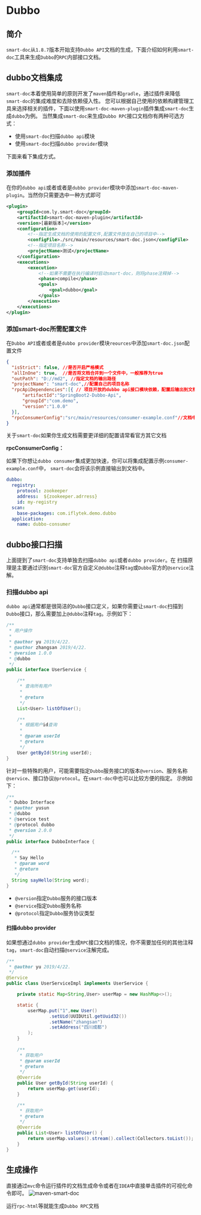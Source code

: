# Dubbo
## 简介

`smart-doc`从`1.8.7`版本开始支持`Dubbo API`文档的生成，下面介绍如何利用`smart-doc`工具来生成`Dubbo`的`RPC`内部接口文档。
## dubbo文档集成
`smart-doc`本着使用简单的原则开发了`maven`插件和`gradle`，通过插件来降低`smart-doc`的集成难度和去除依赖侵入性。
您可以根据自己使用的依赖构建管理工具来选择相关的插件，下面以使用`smart-doc-maven-plugin`插件集成`smart-doc`生成`dubbo`为例。
当然集成`smart-doc`来生成`Dubbo RPC`接口文档你有两种可选方式：

- 使用`smart-doc`扫描`dubbo api`模块
- 使用`smart-doc`扫描`dubbo provider`模块

下面来看下集成方式。
### 添加插件
在你的`dubbo api`或者或者是`dubbo provider`模块中添加`smart-doc-maven-plugin`。当然你只需要选中一种方式即可
```xml
<plugin>
    <groupId>com.ly.smart-doc</groupId>
    <artifactId>smart-doc-maven-plugin</artifactId>
    <version>[最新版本]</version>
    <configuration>
        <!--指定生成文档的使用的配置文件,配置文件放在自己的项目中-->
        <configFile>./src/main/resources/smart-doc.json</configFile>
        <!--指定项目名称-->
        <projectName>测试</projectName>
    </configuration>
    <executions>
        <execution>
            <!--如果不需要在执行编译时启动smart-doc，则将phase注释掉-->
            <phase>compile</phase>
            <goals>
                <goal>dubbo</goal>
            </goals>
        </execution>
    </executions>
</plugin>
```
### 添加smart-doc所需配置文件
在`Dubbo API`或者或者是`dubbo provider`模块`reources`中添加`smart-doc.json`配置文件

```json
{
  "isStrict": false, //是否开启严格模式
  "allInOne": true,  //是否将文档合并到一个文件中，一般推荐为true
  "outPath": "D://md2", //指定文档的输出路径
  "projectName": "smart-doc",//配置自己的项目名称
  "rpcApiDependencies":[{ // 项目开放的dubbo api接口模块依赖，配置后输出到文档方便使用者集成
      "artifactId":"SpringBoot2-Dubbo-Api",
      "groupId":"com.demo",
      "version":"1.0.0"
  }],
  "rpcConsumerConfig":"src/main/resources/consumer-example.conf"//文档中添加dubbo consumer集成配置，用于方便集成方可以快速集成
}
```
关于`smart-doc`如果你生成文档需要更详细的配置请常看官方其它文档

**rpcConsumerConfig：**

如果下你想让`dubbo consumer`集成更加快速，你可以将集成配置示例`consumer-example.conf`中，
`smart-doc`会将该示例直接输出到文档中。

```yaml
dubbo:
  registry:
    protocol: zookeeper
    address:  ${zookeeper.adrress}
    id: my-registry
  scan:
    base-packages: com.iflytek.demo.dubbo
  application:
    name: dubbo-consumer
```
## dubbo接口扫描
上面提到了`smart-doc`支持单独去扫描`dubbo api`或者`dubbo provider`。在
扫描原理是主要通过识别`smart-doc`官方自定义`@dubbo`注释`tag`或`Dubbo`官方的`@service`注解。

### 扫描dubbo api
`dubbo api`通常都是很简洁的`Dubbo`接口定义，如果你需要让`smart-doc`扫描到`Dubbo`接口，那么需要加上`@dubbo`注释`tag`。示例如下：

```java
/**
 * 用户操作
 *
 * @author yu 2019/4/22.
 * @author zhangsan 2019/4/22.
 * @version 1.0.0
 * @dubbo
 */
public interface UserService {

    /**
     * 查询所有用户
     *
     * @return
     */
    List<User> listOfUser();

    /**
     * 根据用户id查询
     *
     * @param userId
     * @return
     */
    User getById(String userId);
}
```
针对一些特殊的用户，可能需要指定`Dubbo`服务接口的版本`@version`、服务名称`@service`、接口协议`@protocol`。在`smart-doc`中也可以比较方便的指定。
示例如下：
```java
/**
 * Dubbo Interface
 * @author yusun
 * @dubbo
 * @service test
 * @protocol dubbo
 * @version 2.0.0
 */
public interface DubboInterface {

  /**
   * Say Hello
   * @param word
   * @return
   */
  String sayHello(String word);
}
```
- `@version`指定`Dubbo`服务的接口版本
- `@service`指定`Dubbo`服务名称
- `@protocol`指定`Dubbo`服务协议类型
#### 扫描dubbo provider
如果想通过`dubbo provider`生成`RPC`接口文档的情况，你不需要加任何的其他注释`tag`，`smart-doc`自动扫描`@service`注解完成。

```java
/**
 * @author yu 2019/4/22.
 */
@Service
public class UserServiceImpl implements UserService {

    private static Map<String,User> userMap = new HashMap<>();

    static {
        userMap.put("1",new User()
                .setUid(UUIDUtil.getUuid32())
                .setName("zhangsan")
                .setAddress("四川成都")
        );
    }
    
    /**
     * 获取用户
     * @param userId
     * @return
     */
    @Override
    public User getById(String userId) {
        return userMap.get(userId);
    }

    /**
     * 获取用户
     * @return
     */
    @Override
    public List<User> listOfUser() {
        return userMap.values().stream().collect(Collectors.toList());
    }
}
```
## 生成操作
直接通过`mvc`命令运行插件的文档生成命令或者在`IDEA`中直接单击插件的可视化命令即可。
![maven-smart-doc](/assets/20200705230512435.png)

运行`rpc-html`等就能生成`Dubbo RPC`文档
